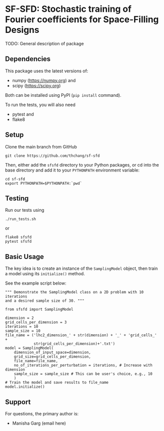 # SF-SFD: Stochastic training of Fourier coefficients for Space-Filling Designs

TODO: General description of package

## Dependencies

This package uses the latest versions of:
 - numpy (https://numpy.org) and
 - scipy (https://scipy.org)

Both can be installed using PyPI (``pip install`` command).

To run the tests, you will also need
 - pytest and
 - flake8

## Setup

Clone the main branch from GitHub

```
git clone https://github.com/thchang/sf-sfd
```

Then, either add the ``sfsfd`` directory to your Python packages, or
cd into the base directory and add it to your ``PYTHONPATH`` environment
variable:

```
cd sf-sfd
export PYTHONPATH=$PYTHONPATH:`pwd`
```

## Testing

Run our tests using

```
./run_tests.sh
```

or

```
flake8 sfsfd
pytest sfsfd
```

## Basic Usage

The key idea is to create an instance of the ``SamplingModel`` object,
then train a model using its ``initialize()`` method.

See the example script below:

```
""" Demonstrate the SamplingModel class on a 2D problem with 10 iterations
and a desired sample size of 30. """

from sfsfd import SamplingModel

dimension = 2
grid_cells_per_dimension = 3
iterations = 10
sample_size = 10
file_name = ('lhc2_dimension_' + str(dimension) + '_' + 'grid_cells_' +
             str(grid_cells_per_dimension)+'.txt')
model = SamplingModel( 
    dimension_of_input_space=dimension, 
    grid_size=grid_cells_per_dimension, 
    file_name=file_name,
    no_of_iterations_per_perturbation = iterations, # Increase with dimension
    sample_size = sample_size # This can be user's choice, e.g., 10
    )
# Train the model and save results to file_name
model.initialize()
```

## Support

For questions, the primary author is:

 - Manisha Garg (email here)
